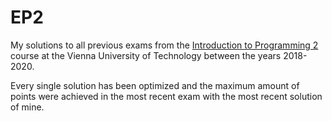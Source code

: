 # EP2

My solutions to all previous exams from the [Introduction to Programming 2](https://tiss.tuwien.ac.at/course/courseDetails.xhtml?dswid=8347&dsrid=442&courseNr=185A92) course at the Vienna University of Technology between the years 2018-2020.

Every single solution has been optimized and the maximum amount of points were achieved in the most recent exam with the most recent solution of mine.
